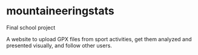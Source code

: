 # mountaineeringstats
Final school project

A website to upload GPX files from sport activities, get them analyzed and presented visually, and follow other users.
